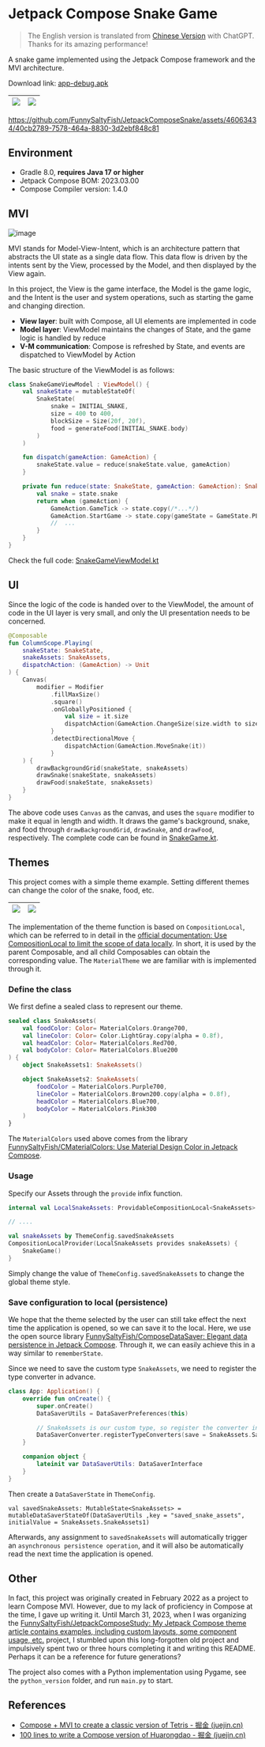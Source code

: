 # Jetpack Compose Snake Game
> The English version is translated from [Chinese Version](README_CN.md) with ChatGPT. Thanks for its amazing performance!

A snake game implemented using the Jetpack Compose framework and the MVI architecture.

Download link: [app-debug.apk](app-debug.apk)

| ![](screenshots/start_game.jpg) | ![](screenshots/lost_game.jpg) |
| ------------------------------- | ------------------------------ |

https://github.com/FunnySaltyFish/JetpackComposeSnake/assets/46063434/40cb2789-7578-464a-8830-3d2ebf848c81


## Environment

- Gradle 8.0, **requires Java 17 or higher**
- Jetpack Compose BOM: 2023.03.00
- Compose Compiler version: 1.4.0

## MVI

![image](https://p1-juejin.byteimg.com/tos-cn-i-k3u1fbpfcp/8908b1d93ffe4ad2b4dede97e0a4722c~tplv-k3u1fbpfcp-zoom-in-crop-mark:4536:0:0:0.awebp)

MVI stands for Model-View-Intent, which is an architecture pattern that abstracts the UI state as a single data flow. This data flow is driven by the intents sent by the View, processed by the Model, and then displayed by the View again.

In this project, the View is the game interface, the Model is the game logic, and the Intent is the user and system operations, such as starting the game and changing direction.

- **View layer**: built with Compose, all UI elements are implemented in code
- **Model layer**: ViewModel maintains the changes of State, and the game logic is handled by reduce
- **V-M communication**: Compose is refreshed by State, and events are dispatched to ViewModel by Action

The basic structure of the ViewModel is as follows: 

```kotlin
class SnakeGameViewModel : ViewModel() {
    val snakeState = mutableStateOf(
        SnakeState(
            snake = INITIAL_SNAKE,
            size = 400 to 400,
            blockSize = Size(20f, 20f),
            food = generateFood(INITIAL_SNAKE.body)
        )
    )

    fun dispatch(gameAction: GameAction) {
        snakeState.value = reduce(snakeState.value, gameAction)
    }

    private fun reduce(state: SnakeState, gameAction: GameAction): SnakeState {
        val snake = state.snake
        return when (gameAction) {
            GameAction.GameTick -> state.copy(/*...*/)
            GameAction.StartGame -> state.copy(gameState = GameState.PLAYING)
            //  ...
        }
    }
}
```

Check the full code: [SnakeGameViewModel.kt](app/src/main/java/com/funny/compose/snake/ui/SnakeGameViewModel.kt)


## UI
Since the logic of the code is handed over to the ViewModel, the amount of code in the UI layer is very small, and only the UI presentation needs to be concerned.

```kotlin
@Composable
fun ColumnScope.Playing(
    snakeState: SnakeState,
    snakeAssets: SnakeAssets,
    dispatchAction: (GameAction) -> Unit
) {
    Canvas(
        modifier = Modifier
            .fillMaxSize()
            .square()
            .onGloballyPositioned {
                val size = it.size
                dispatchAction(GameAction.ChangeSize(size.width to size.height))
            }
            .detectDirectionalMove {
                dispatchAction(GameAction.MoveSnake(it))
            }
    ) {
        drawBackgroundGrid(snakeState, snakeAssets)
        drawSnake(snakeState, snakeAssets)
        drawFood(snakeState, snakeAssets)
    }
}
```

The above code uses `Canvas` as the canvas, and uses the `square` modifier to make it equal in length and width. It draws the game's background, snake, and food through `drawBackgroundGrid`, `drawSnake`, and `drawFood`, respectively. The complete code can be found in [SnakeGame.kt](app/src/main/java/com/funny/compose/snake/ui/SnakeGame.kt).

## Themes
This project comes with a simple theme example. Setting different themes can change the color of the snake, food, etc.

| ![](screenshots/assets1.jpg) | ![](screenshots/assets2.jpg) |
| ---------------------------- | ---------------------------- |

The implementation of the theme function is based on `CompositionLocal`, which can be referred to in detail in the [official documentation: Use CompositionLocal to limit the scope of data locally](https://developer.android.com/jetpack/compose/compositionlocal?hl=en). In short, it is used by the parent Composable, and all child Composables can obtain the corresponding value. The `MaterialTheme` we are familiar with is implemented through it.

### Define the class

We first define a sealed class to represent our theme.

```kotlin
sealed class SnakeAssets(
    val foodColor: Color= MaterialColors.Orange700,
    val lineColor: Color= Color.LightGray.copy(alpha = 0.8f),
    val headColor: Color= MaterialColors.Red700,
    val bodyColor: Color= MaterialColors.Blue200
) {
    object SnakeAssets1: SnakeAssets()

    object SnakeAssets2: SnakeAssets(
        foodColor = MaterialColors.Purple700,
        lineColor = MaterialColors.Brown200.copy(alpha = 0.8f),
        headColor = MaterialColors.Blue700,
        bodyColor = MaterialColors.Pink300
    )
}
```

The `MaterialColors` used above comes from the library [FunnySaltyFish/CMaterialColors: Use Material Design Color in Jetpack Compose](https://github.com/FunnySaltyFish/CMaterialColors).

### Usage

Specify our Assets through the `provide` infix function.

```kotlin
internal val LocalSnakeAssets: ProvidableCompositionLocal<SnakeAssets> = staticCompositionLocalOf { SnakeAssets.SnakeAssets1 }

// ....

val snakeAssets by ThemeConfig.savedSnakeAssets
CompositionLocalProvider(LocalSnakeAssets provides snakeAssets) {
    SnakeGame()
}
```

Simply change the value of `ThemeConfig.savedSnakeAssets` to change the global theme style.

### Save configuration to local (persistence)

We hope that the theme selected by the user can still take effect the next time the application is opened, so we can save it to the local. Here, we use the open source library [FunnySaltyFish/ComposeDataSaver: Elegant data persistence in Jetpack Compose](https://github.com/FunnySaltyFish/ComposeDataSaver). Through it, we can easily achieve this in a way similar to `rememberState`.

Since we need to save the custom type `SnakeAssets`, we need to register the type converter in advance.

```kotlin
class App: Application() {
    override fun onCreate() {
        super.onCreate()
        DataSaverUtils = DataSaverPreferences(this)

        // SnakeAssets is our custom type, so register the converter in advance, which can automatically convert it to String when saving and restore it from String when reading.
        DataSaverConverter.registerTypeConverters(save = SnakeAssets.Saver, restore = SnakeAssets.Restorer)
    }

    companion object {
        lateinit var DataSaverUtils: DataSaverInterface
    }
}
```

Then create a `DataSaverState` in `ThemeConfig`.

```
val savedSnakeAssets: MutableState<SnakeAssets> = mutableDataSaverStateOf(DataSaverUtils ,key = "saved_snake_assets", initialValue = SnakeAssets.SnakeAssets1)
```

Afterwards, any assignment to `savedSnakeAssets` will automatically trigger an `asynchronous persistence operation`, and it will also be automatically read the next time the application is opened.

## Other

In fact, this project was originally created in February 2022 as a project to learn Compose MVI. However, due to my lack of proficiency in Compose at the time, I gave up writing it. Until March 31, 2023, when I was organizing the [FunnySaltyFish/JetpackComposeStudy: My Jetpack Compose theme article contains examples, including custom layouts, some component usage, etc.](https://github.com/FunnySaltyFish/JetpackComposeStudy) project, I stumbled upon this long-forgotten old project and impulsively spent two or three hours completing it and writing this README. Perhaps it can be a reference for future generations?

The project also comes with a Python implementation using Pygame, see the `python_version` folder, and run `main.py` to start.

## References

- [Compose + MVI to create a classic version of Tetris - 掘金 (juejin.cn)](https://juejin.cn/post/6950196093367877663)
- [100 lines to write a Compose version of Huarongdao - 掘金 (juejin.cn)](https://juejin.cn/post/7000908871292157989)

